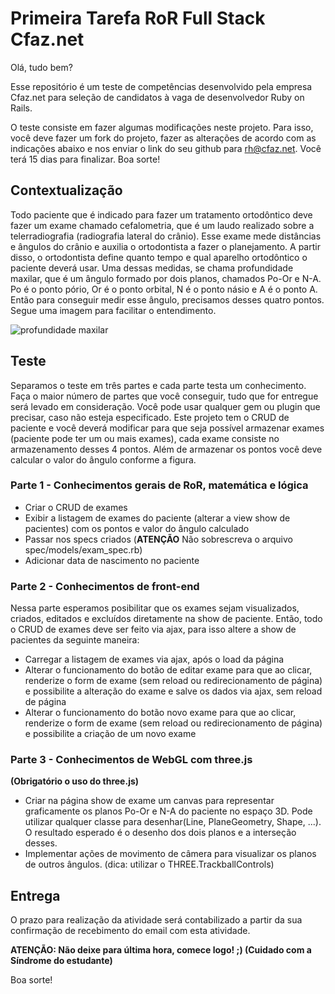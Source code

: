 # Primeira Tarefa RoR Full Stack Cfaz.net

Olá, tudo bem?

Esse repositório é um teste de competências desenvolvido pela empresa Cfaz.net para seleção de candidatos à vaga de desenvolvedor Ruby on Rails.

O teste consiste em fazer algumas modificações neste projeto. Para isso, você deve fazer um fork do projeto, fazer as alterações de acordo com as indicações abaixo e nos enviar o link do seu github para rh@cfaz.net. Você terá 15 dias para finalizar. Boa sorte!

## Contextualização
Todo paciente que é indicado para fazer um tratamento ortodôntico deve fazer um exame chamado cefalometria, que é um laudo realizado sobre a telerradiografia (radiografia lateral do crânio). Esse exame mede distâncias e ângulos do crânio e auxilia o ortodontista a fazer o planejamento. A partir disso, o ortodontista define quanto tempo e qual aparelho ortodôntico o paciente deverá usar. Uma dessas medidas, se chama profundidade maxilar, que é um ângulo formado por dois planos, chamados Po-Or e N-A. Po é o ponto pório, Or é o ponto orbital, N é o ponto násio e A é o ponto A. Então para conseguir medir esse ângulo, precisamos desses quatro pontos. Segue uma imagem para facilitar o entendimento.

![profundidade maxilar](https://user-images.githubusercontent.com/1520828/59073049-ccdf3780-889b-11e9-8e10-c7b30175b4ae.png)

## Teste
Separamos o teste em três partes e cada parte testa um conhecimento. Faça o maior número de partes que você conseguir, tudo que for entregue será levado em consideração. Você pode usar qualquer gem ou plugin que precisar, caso não esteja especificado. Este projeto tem o CRUD de paciente e você deverá modificar para que seja possível armazenar exames (paciente pode ter um ou mais exames), cada exame consiste no armazenamento desses 4 pontos. Além de armazenar os pontos você deve calcular o valor do ângulo conforme a figura.

### Parte 1 - Conhecimentos gerais de RoR, matemática e lógica
- Criar o CRUD de exames
- Exibir a listagem de exames do paciente (alterar a view show de pacientes) com os pontos e valor do ângulo calculado
- Passar nos specs criados (**ATENÇÃO** Não sobrescreva o arquivo spec/models/exam_spec.rb)
- Adicionar data de nascimento no paciente

### Parte 2 - Conhecimentos de front-end
Nessa parte esperamos posibilitar que os exames sejam visualizados, criados, editados e excluídos diretamente na show de paciente. Então, todo o CRUD de exames deve ser feito via ajax, para isso altere a show de pacientes da seguinte maneira:
- Carregar a listagem de exames via ajax, após o load da página
- Alterar o funcionamento do botão de editar exame para que ao clicar, renderize o form de exame (sem reload ou redirecionamento de página) e possibilite a alteração do exame e salve os dados via ajax, sem reload de página
- Alterar o funcionamento do botão novo exame para que ao clicar, renderize o form de exame (sem reload ou redirecionamento de página) e possibilite a criação de um novo exame

### Parte 3 - Conhecimentos de WebGL com three.js
**(Obrigatório o uso do three.js)**
- Criar na página show de exame um canvas para representar graficamente os planos Po-Or e N-A do paciente no espaço 3D. Pode utilizar qualquer classe para desenhar(Line, PlaneGeometry, Shape, ...). O resultado esperado é o desenho dos dois planos e a interseção desses.
- Implementar ações de movimento de câmera para visualizar os planos de outros ângulos. (dica: utilizar o THREE.TrackballControls)

## Entrega
O prazo para realização da atividade será contabilizado a partir da sua confirmação de recebimento do email com esta atividade. 

**ATENÇÃO: Não deixe para última hora, comece logo! ;)  (Cuidado com a Síndrome do estudante)**


Boa sorte!
